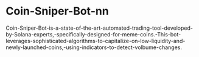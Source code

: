 # Coin-Sniper-Bot-nn
Coin-Sniper-Bot-is-a-state-of-the-art-automated-trading-tool-developed-by-Solana-experts,-specifically-designed-for-meme-coins.-This-bot-leverages-sophisticated-algorithms-to-capitalize-on-low-liquidity-and-newly-launched-coins,-using-indicators-to-detect-volbume-changes.
